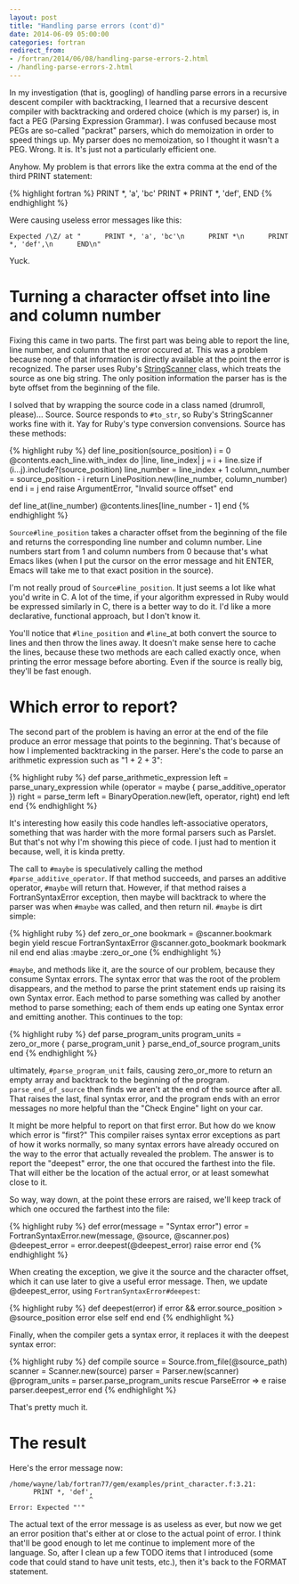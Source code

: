 ```yaml
---
layout: post
title: "Handling parse errors (cont'd)"
date: 2014-06-09 05:00:00
categories: fortran
redirect_from:
- /fortran/2014/06/08/handling-parse-errors-2.html
- /handling-parse-errors-2.html
---
```


In my investigation (that is, googling) of handling parse errors in a
recursive descent compiler with backtracking, I learned that a
recursive descent compiler with backtracking and ordered choice (which
is my parser) is, in fact a PEG (Parsing Expression Grammar).  I was
confused because most PEGs are so-called "packrat" parsers, which do
memoization in order to speed things up.  My parser does no
memoization, so I thought it wasn't a PEG.  Wrong.  It is.  It's just
not a particularly efficient one.

Anyhow.  My problem is that errors like the extra comma at the end of
the third PRINT statement:

{% highlight fortran %}
      PRINT *, 'a', 'bc'
      PRINT *
      PRINT *, 'def',
      END
{% endhighlight %}

Were causing useless error messages like this:

    Expected /\Z/ at "      PRINT *, 'a', 'bc'\n      PRINT *\n      PRINT *, 'def',\n      END\n"

Yuck.

# Turning a character offset into line and column number

Fixing this came in two parts.  The first part was being able to
report the line, line number, and column that the error occured at.
This was a problem because none of that information is directly
available at the point the error is recognized.  The parser uses
Ruby's
[StringScanner](http://www.ruby-doc.org/stdlib-2.1.1/libdoc/strscan/rdoc/StringScanner.html)
class, which treats the source as one big string.  The only position
information the parser has is the byte offset from the beginning of
the file.

I solved that by wrapping the source code in a class named (drumroll,
please)... Source.  Source responds to `#to_str`, so Ruby's
StringScanner works fine with it.  Yay for Ruby's type conversion
convensions.  Source has these methods:

{% highlight ruby %}
def line_position(source_position)
  i = 0
  @contents.each_line.with_index do |line, line_index|
    j = i + line.size
    if (i...j).include?(source_position)
      line_number = line_index + 1
      column_number = source_position - i
      return LinePosition.new(line_number, column_number)
    end
    i = j
  end
  raise ArgumentError, "Invalid source offset"
end

def line_at(line_number)
  @contents.lines[line_number - 1]
end
{% endhighlight %}

`Source#line_position` takes a character offset from the beginning of
the file and returns the corresponding line number and column number.
Line numbers start from 1 and column numbers from 0 because that's
what Emacs likes (when I put the cursor on the error message and hit
ENTER, Emacs will take me to that exact position in the source).

I'm not really proud of `Source#line_position`.  It just seems a lot
like what you'd write in C.  A lot of the time, if your algorithm
expressed in Ruby would be expressed similarly in C, there is a better
way to do it.  I'd like a more declarative, functional approach, but I
don't know it.

You'll notice that `#line_position` and `#line`_at both convert the
source to lines and then throw the lines away.  It doesn't make sense
here to cache the lines, because these two methods are each called
exactly once, when printing the error message before aborting.  Even
if the source is really big, they'll be fast enough.

# Which error to report?

The second part of the problem is having an error at the end of the
file produce an error message that points to the beginning.  That's
because of how I implemented backtracking in the parser.  Here's the
code to parse an arithmetic expression such as "1 + 2 + 3":

{% highlight ruby %}
def parse_arithmetic_expression
  left = parse_unary_expression
  while (operator = maybe { parse_additive_operator })
    right = parse_term
    left = BinaryOperation.new(left, operator, right)
  end
  left
end
{% endhighlight %}

It's interesting how easily this code handles left-associative
operators, something that was harder with the more formal parsers such
as Parslet.  But that's not why I'm showing this piece of code.  I
just had to mention it because, well, it is kinda pretty.

The call to `#maybe` is speculatively calling the method
`#parse_additive_operator`.  If that method succeeds, and parses an
additive operator, `#maybe` will return that.  However, if that method
raises a FortranSyntaxError exception, then maybe will backtrack to
where the parser was when `#maybe` was called, and then return nil.
`#maybe` is dirt simple:

{% highlight ruby %}
def zero_or_one
  bookmark = @scanner.bookmark
  begin
    yield
  rescue FortranSyntaxError
    @scanner.goto_bookmark bookmark
    nil
  end
end
alias :maybe :zero_or_one
{% endhighlight %}

`#maybe`, and methods like it, are the source of our problem, because
they consume Syntax errors.  The syntax error that was the root of the
problem disappears, and the method to parse the print statement ends
up raising its own Syntax error.  Each method to parse something was
called by another method to parse something; each of them ends up
eating one Syntax error and emitting another.  This continues to the
top:

{% highlight ruby %}
def parse_program_units
  program_units = zero_or_more { parse_program_unit }
  parse_end_of_source
  program_units
end
{% endhighlight %}

ultimately, `#parse_program_unit` fails, causing zero_or_more to
return an empty array and backtrack to the beginning of the program.
`parse_end_of_source` then finds we aren't at the end of the source
after all.  That raises the last, final syntax error, and the program
ends with an error messages no more helpful than the "Check Engine"
light on your car.

It might be more helpful to report on that first error.  But how do we
know which error is "first?"  This compiler raises syntax error
exceptions as part of how it works normally, so many syntax errors
have already occured on the way to the error that actually revealed
the problem.  The answer is to report the "deepest" error, the one
that occured the farthest into the file.  That will either be the
location of the actual error, or at least somewhat close to it.

So way, way down, at the point these errors are raised, we'll keep
track of which one occured the farthest into the file:

{% highlight ruby %}
def error(message = "Syntax error")
  error = FortranSyntaxError.new(message, @source, @scanner.pos)
  @deepest_error = error.deepest(@deepest_error)
  raise error
end
{% endhighlight %}

When creating the exception, we give it the source and the character
offset, which it can use later to give a useful error message.  Then,
we update @deepest_error, using `FortranSyntaxError#deepest`:

{% highlight ruby %}
def deepest(error)
  if error && error.source_position > @source_position
    error
  else
    self
  end
end
{% endhighlight %}

Finally, when the compiler gets a syntax error, it replaces it with
the deepest syntax error:

{% highlight ruby %}
def compile
  source = Source.from_file(@source_path)
  scanner = Scanner.new(source)
  parser = Parser.new(scanner)
  @program_units = parser.parse_program_units
rescue ParseError => e
  raise parser.deepest_error
end
{% endhighlight %}

That's pretty much it.

# The result

Here's the error message now:

    /home/wayne/lab/fortran77/gem/examples/print_character.f:3.21:
          PRINT *, 'def',
                        ^
    Error: Expected "'"

The actual text of the error message is as useless as ever, but now we
get an error position that's either at or close to the actual point of
error.  I think that'll be good enough to let me continue to implement
more of the language.  So, after I clean up a few TODO items that I
introduced (some code that could stand to have unit tests, etc.), then
it's back to the FORMAT statement.
